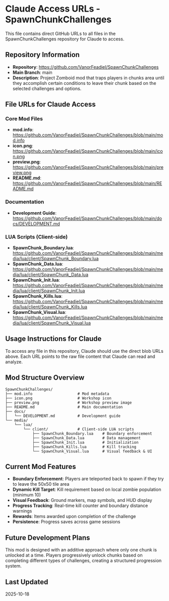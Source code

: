 # Claude Access URLs - SpawnChunkChallenges

This file contains direct GitHub URLs to all files in the SpawnChunkChallenges repository for Claude to access.

## Repository Information
- **Repository**: https://github.com/VanorFeadiel/SpawnChunkChallenges
- **Main Branch**: main
- **Description**: Project Zomboid mod that traps players in chunks area until they accomplish certain conditions to leave their chunk based on the selected challenges and options.

## File URLs for Claude Access

### Core Mod Files
- **mod.info**: https://github.com/VanorFeadiel/SpawnChunkChallenges/blob/main/mod.info
- **icon.png**: https://github.com/VanorFeadiel/SpawnChunkChallenges/blob/main/icon.png
- **preview.png**: https://github.com/VanorFeadiel/SpawnChunkChallenges/blob/main/preview.png
- **README.md**: https://github.com/VanorFeadiel/SpawnChunkChallenges/blob/main/README.md

### Documentation
- **Development Guide**: https://github.com/VanorFeadiel/SpawnChunkChallenges/blob/main/docs/DEVELOPMENT.md

### LUA Scripts (Client-side)
- **SpawnChunk_Boundary.lua**: https://github.com/VanorFeadiel/SpawnChunkChallenges/blob/main/media/lua/client/SpawnChunk_Boundary.lua
- **SpawnChunk_Data.lua**: https://github.com/VanorFeadiel/SpawnChunkChallenges/blob/main/media/lua/client/SpawnChunk_Data.lua
- **SpawnChunk_Init.lua**: https://github.com/VanorFeadiel/SpawnChunkChallenges/blob/main/media/lua/client/SpawnChunk_Init.lua
- **SpawnChunk_Kills.lua**: https://github.com/VanorFeadiel/SpawnChunkChallenges/blob/main/media/lua/client/SpawnChunk_Kills.lua
- **SpawnChunk_Visual.lua**: https://github.com/VanorFeadiel/SpawnChunkChallenges/blob/main/media/lua/client/SpawnChunk_Visual.lua

## Usage Instructions for Claude

To access any file in this repository, Claude should use the direct blob URLs above. Each URL points to the raw file content that Claude can read and analyze.

## Mod Structure Overview

```
SpawnChunkChallenges/
├── mod.info                    # Mod metadata
├── icon.png                    # Workshop icon
├── preview.png                 # Workshop preview image
├── README.md                   # Main documentation
├── docs/
│   └── DEVELOPMENT.md          # Development guide
└── media/
    └── lua/
        └── client/             # Client-side LUA scripts
            ├── SpawnChunk_Boundary.lua    # Boundary enforcement
            ├── SpawnChunk_Data.lua        # Data management
            ├── SpawnChunk_Init.lua        # Initialization
            ├── SpawnChunk_Kills.lua       # Kill tracking
            └── SpawnChunk_Visual.lua      # Visual feedback & UI
```

## Current Mod Features

- **Boundary Enforcement**: Players are teleported back to spawn if they try to leave the 50x50 tile area
- **Dynamic Kill Target**: Kill requirement based on local zombie population (minimum 10)
- **Visual Feedback**: Ground markers, map symbols, and HUD display
- **Progress Tracking**: Real-time kill counter and boundary distance warnings
- **Rewards**: Items awarded upon completion of the challenge
- **Persistence**: Progress saves across game sessions

## Future Development Plans

This mod is designed with an additive approach where only one chunk is unlocked at a time. Players progressively unlock chunks based on completing different types of challenges, creating a structured progression system.

## Last Updated
2025-10-18
